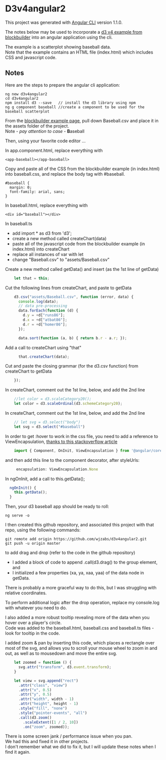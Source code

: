 # D3v4angular2

This project was generated with [Angular CLI](https://github.com/angular/angular-cli) version 1.1.0.

The notes below may be used to incorporate a [d3 v4 example from blockbuilder](http://blockbuilder.org/syntagmatic/ba23d525f8986cb0ebf30a5dd30c9dd2) into an angular application using the cli.

The example is a scatterplot showing baseball data.  
Note that the example contains an HTML file (index.html) which includes CSS and javascript code.

## Notes

Here are the steps to prepare the angular cli application:
```
ng new d3v4angular2
cd d3v4angular2
npm install d3 --save	// install the d3 library using npm
ng g component baseball	//create a component to be used for the baseball scatterplot
```

From the [blockbuilder example page](http://blockbuilder.org/syntagmatic/ba23d525f8986cb0ebf30a5dd30c9dd2), pull down Baseball.csv and place it in the assets folder of the project.  
Note - *pay attention to case* - **B**aseball

Then, using your favorite code editor ...

In app.component.html, replace everything with 
``` 
<app-baseball></app-baseball>
``` 

Copy and paste all of the CSS from the blockbuilder example (in index.html) into baseball.css, and replace the body tag with #baseball.
``` 
#baseball {
  margin: 0;
  font-family: arial, sans;
}
``` 

In baseball.html, replace everything with 
```
<div id="baseball"></div>
```

In baseball.ts
- add import * as d3 from 'd3';
- create a new method called createChart(data)
- paste all of the javascript code from the blockbuilder example (in index.html) into createChart
- replace all instances of var with let
- change "Baseball.csv" to "assets/Baseball.csv"

Create a new method called getData() and insert (as the 1st line of getData)
```javascript
    let that = this;
 ```

Cut the following lines from createChart, and paste to getData

```javascript
    d3.csv("assets/Baseball.csv", function (error, data) {
      console.log(data);
      // data pre-processing
      data.forEach(function (d) {
        d.y = +d["runs86"];
        d.x = +d["atbat86"];
        d.r = +d["homer86"];
      });

      data.sort(function (a, b) { return b.r - a.r; });
```

Add a call to createChart using "that"
```javascript
      that.createChart(data);
```

Cut and paste the closing grammar (for the d3.csv function) from createChart to getData
```javascript
    });
```

In createChart, comment out the 1st line, below, and add the 2nd line
```javascript 
    //let color = d3.scaleCategory20();
    let color = d3.scaleOrdinal(d3.schemeCategory20);
```

In createChart, comment out the 1st line, below, and add the 2nd line
```javascript
    // let svg = d3.select("body")
    let svg = d3.select("#baseball")
```

In order to get :hover to work in the css file, you need to add a reference to ViewEncapsulation, [thanks to this stackoverflow article](https://stackoverflow.com/questions/38798002/angular-2-styling-not-applying-to-child-component)
```javascript
    import { Component, OnInit, ViewEncapsulation } from '@angular/core';
```

and then add this line to the component decorator, after styleUrls:
```javascript
     encapsulation: ViewEncapsulation.None 
```

In ngOnInit, add a call to this.getData();
```javascript
  ngOnInit() {
    this.getData();
  }
```

Then, your d3 baseball app should be ready to roll:
```
ng serve -o
```

I then created this github repository, and  associated this project with that repo, using the following commands:
```
git remote add origin https://github.com/wjzabs/d3v4angular2.git
git push -u origin master
```

to add drag and drop (refer to the code in the github repository)
- I added a block of code to append .call(d3.drag() to the group element, and 
- I initialized a few properties (xa, ya, xaa, yaa) of the data node in getData.
  
There is probably a more graceful way to do this, but I was struggling with relative coordinates.

To perform additional logic after the drop operation, replace my console.log with whatever you need to do.

I also added a more robust tooltip revealing more of the data when you hover over a player's circle.  
Code was added to the baseball.html, baseball.css and baseball.ts files - look for tooltip in the code.

I added zoom & pan by inserting this code, which places a rectangle over most of the svg, and allows you to scroll your mouse wheel to zoom in and out, as well as to mousedown and move the entire svg.
```javascript
    let zoomed = function () {
      svg.attr("transform", d3.event.transform);
    }

    let view = svg.append("rect")
      .attr("class", "view")
      .attr("x", 0.5)
      .attr("y", 0.5)
      .attr("width", width - 1)
      .attr("height", height - 1)
      .style("fill", "none")
      .style("pointer-events", "all")
      .call(d3.zoom()
        .scaleExtent([1 / 2, 10])
        .on("zoom", zoomed));
```

There is some screen jank / performance issue when you pan.  
We had this and fixed it in other projects.  
I don't remember what we did to fix it, but I will update these notes when I find it again.
